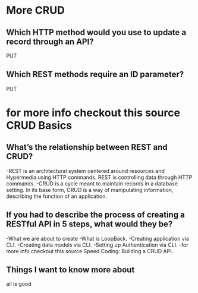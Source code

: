 # More CRUD
## Which HTTP method would you use to update a record through an API?
PUT

## Which REST methods require an ID parameter?
PUT

# for more info checkout this source CRUD Basics

## What’s the relationship between REST and CRUD?
-REST is an architectural system centered around resources and Hypermedia using HTTP commands. REST is controlling data through HTTP commands. -CRUD is a cycle meant to maintain records in a database setting. In its base form, CRUD is a way of manipulating information, describing the function of an application.

## If you had to describe the process of creating a RESTful API in 5 steps, what would they be?
-What we are about to create -What is LoopBack. -Creating application via CLI. -Creating data models via CLI. -Setting up Authentication via CLI. -for more info checkout this source Speed Coding: Building a CRUD API.

## Things I want to know more about
all is good
